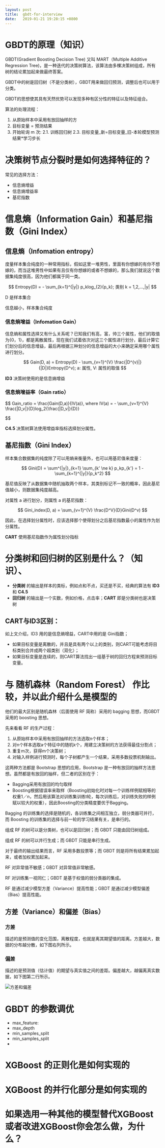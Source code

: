 ```yaml
---
layout: post
title:  gbdt-for-interview
date:   2019-01-21 19:28:15 +0800
---
```


# GBDT的原理（知识）

GBDT(Gradient Boosting Decision Tree) 又叫 MART（Multiple Additive Regression Tree)，是一种迭代的决策树算法，该算法由多棵决策树组成，所有树的结论累加起来做最终答案。

GBDT中的树是回归树（不是分类树），GBDT用来做回归预测，调整后也可以用于分类。

GBDT的思想使其具有天然优势可以发现多种有区分性的特征以及特征组合。

算法的处理流程：

1. 从原始样本中采用有放回抽样的方
2. 目标变量 = 预测结果
2. 开始轮询 m 次:
   2.1. 训练回归树
   2.3. 目标变量_新=目标变量_旧-本轮模型预测结果*学习步长

# 决策树节点分裂时是如何选择特征的？

常见的选择方法：

- 信息熵增益
- 信息熵增益率
- 基尼指数

# 信息熵（Information Gain）和基尼指数（Gini Index）

## 信息熵（Infomation entropy）

度量样本集合纯度的一种常用指标，假如这里一堆男性，里面有你想嫁的有你不想嫁的，而当这堆男性中如果有且仅有你想嫁的或者不想嫁的，那么我们就说这个数据集纯度很高，因为他们都属于同一类。

$$
Entropy(D) = - \sum_{k=1}^{|y|} p_klog_{2}{p_k}; 类别 k = 1,2,...,|y|
$$

D 是样本集合

信息越小，样本集合纯度

### 信息熵增益（Infomation Gain）

信息熵和属性选择又有什么关系呢？已知我们有高，富，帅三个属性，他们的取值为{0，1}，都是离散属性，现在我们试着依次对这三个属性进行划分，最后计算它们划分后的信息增益，最后再根据三种划分的信息增益的大小来确定采用哪个属性进行划分。

$$
Gain(D, a) = Entropy(D) - \sum_{v=1}^{V} \frac{|D^{v}|}{|D|}Entropy(D^v); a: 属性, V: 属性的取值
$$

**ID3** 决策树使用的是信息熵增益

### 信息熵增益率（Gain ratio）

$$
Gain\_ratio = \frac{Gain(D,a)}{IV(a)}, where IV(a) = - \sum_{v=1}^{V} \frac{|D_v|}{D}log_2{\frac{|D_v|}{D}}

$$

**C4.5** 决策树算法使用增益率指标选择划分属性。

## 基尼指数（Gini Index）

样本集合数据集的纯度除了可以用熵来衡量外，也可以用基尼值来度量：

$$
Gini(D) = \sum^{|y|}_{k=1} \sum_{k' \ne k} p_kp_{k'} = 1 - \sum_{k=1}^{|y|}{p_k^2}
$$

基尼值反映了从数据集中随机抽取两个样本，其类别标记不一致的概率，因此基尼值越小，则数据集纯度越高。

对属性 a 进行划分，则属性 a 的基尼指数：

$$
Gini_index(D, a) = \sum_{v=1}^{V} \frac{D^V}{D}Gini(D^v)
$$

因此，在选择划分属性时，应该选择那个使得划分之后基尼指数最小的属性作为划分属性。

**CART** 使用基尼指数作为属性划分指标

# 分类树和回归树的区别是什么？（知识）、

- **分类树** 的输出是样本的类标，例如点和不点，买还是不买，经典的算法有 **ID3** 和 **C4.5**
- **回归树** 的输出是一个实数，例如价格，点击率；**CART** 即是分类树也是决策树

## CART与ID3区别：

如上文介绍，ID3 用的是信息熵增益，CART中用的是 Gini指数；

- 如果目标变量是离散的，并且是具有两个以上的类别，则CART可能考虑将目标类别合并成两个超类别（双化）；
- 如果目标变量是连续的，则CART算法找出一组基于树的回归方程来预测目标变量。

# 与 随机森林（Random Forest） 作比较，并以此介绍什么是模型的

他们的最大区别是随机森林（后面使用 RF 简称）采用的 bagging 思想，而GBDT采用的 boosting 思想。

先来看看 RF 的生产过程：

1. 从原始样本中采用有放回抽样的方法选取n个样本；
2. 对n个样本选取a个特征中的随机k个，用建立决策树的方法获得最佳分割点；
3. 重复m次，获得m个决策树；
4. 对输入样例进行预测时，每个子树都产生一个结果，采用多数投票机制输出。


这两种方法都是 Bootstrap 思想的应用，Bootstrap 是一种有放回的抽样方法思想。虽然都是有放回的抽样，但二者的区别在于：

- Bagging采用有放回的均匀取样
- Boosting根据错误率来取样（Boosting初始化时对每一个训练样例赋相等的权重1／n，然后用该算法对训练集训练t轮，每次训练后，对训练失败的样例赋以较大的权重），因此Boosting的分类精度要优于Bagging。

Bagging 的训练集的选择是随机的，各训练集之间相互独立，弱分类器可并行，而 Boosting 的训练集的选择与前一轮的学习结果有关，是串行的。

组成 RF 的树可以是分类树，也可以是回归树；而 GBDT 只能由回归树组成。

组成 RF 的树可以并行生成；而 GBDT 只能是串行生成。

对于最终的输出结果而言，RF 采用多数投票等；而 GBDT 则是将所有结果累加起来，或者加权累加起来。

RF 对异常值不敏感；GBDT 对异常值非常敏感。

RF 对训练集一视同仁；GBDT 是基于权值的弱分类器的集成。

RF 是通过减少模型方差（Variance）提高性能；GBDT 是通过减少模型偏差（Bias）提高性能。

## 方差（Variance）和偏差（Bias）

### 方差

描述的是预测值的变化范围，离散程度，也就是离其期望值的距离。方差越大，数据的分布越分散，如下图右列所示。

### 偏差

描述的是预测值（估计值）的期望与真实值之间的差距。偏差越大，越偏离真实数据，如下图第二行所示。

![方差和偏差](https://liuchengxu.github.io/blog-cn/assets/images/posts/bulls-eye-label-diagram.png)

# GBDT 的参数调优

- max_feature:
- max_depth
- min_samples_split
- min_samples_split
- 

# XGBoost 的正则化是如何实现的


# XGBoost 的并行化部分是如何实现的


# 如果选用一种其他的模型替代XGBoost或者改进XGBoost你会怎么做，为什么？

